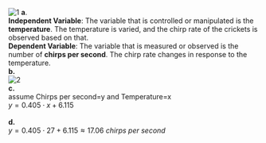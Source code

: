 ![1](https://github.com/user-attachments/assets/74b73046-ea0b-40f2-bee7-69b5cdd9571c)
**a**.\
**Independent Variable**: The variable that is controlled or manipulated is the **temperature**. The temperature is varied, and the chirp rate of the crickets is observed based on that.\
**Dependent Variable**: The variable that is measured or observed is the number of **chirps per second**. The chirp rate changes in response to the temperature.
\
**b.**\
![2](https://github.com/user-attachments/assets/c4a93870-236f-4091-a195-c4d5fb091427)
\
**c.**\
assume Chirps per second=y and Temperature=x \
$y = 0.405 \cdot x + 6.115$
\
\
**d.**\
$y=0.405\cdot 27+6.115≈17.06 \ chirps \ per\ second$
